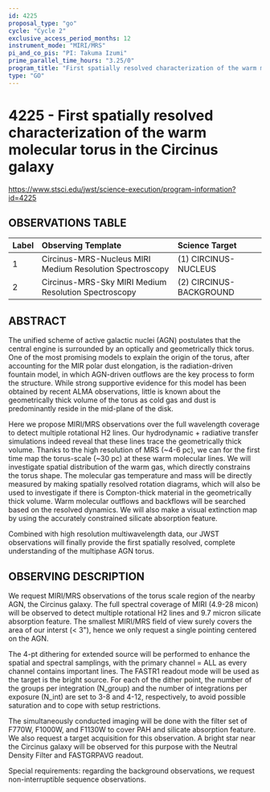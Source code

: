 ```yaml
---
id: 4225
proposal_type: "go"
cycle: "Cycle 2"
exclusive_access_period_months: 12
instrument_mode: "MIRI/MRS"
pi_and_co_pis: "PI: Takuma Izumi"
prime_parallel_time_hours: "3.25/0"
program_title: "First spatially resolved characterization of the warm molecular torus in the Circinus galaxy"
type: "GO"
---
```

# 4225 - First spatially resolved characterization of the warm molecular torus in the Circinus galaxy
https://www.stsci.edu/jwst/science-execution/program-information?id=4225
## OBSERVATIONS TABLE
| Label | Observing Template                       | Science Target          |
| :---- | :--------------------------------------- | :---------------------- |
| 1     | Circinus-MRS-Nucleus MIRI Medium Resolution Spectroscopy | (1) CIRCINUS-NUCLEUS    |
| 2     | Circinus-MRS-Sky MIRI Medium Resolution Spectroscopy     | (2) CIRCINUS-BACKGROUND |

## ABSTRACT

The unified scheme of active galactic nuclei (AGN) postulates that the central engine is surrounded by an optically and geometrically thick torus. One of the most promising models to explain the origin of the torus, after accounting for the MIR polar dust elongation, is the radiation-driven fountain model, in which AGN-driven outflows are the key process to form the structure. While strong supportive evidence for this model has been obtained by recent ALMA observations, little is known about the geometrically thick volume of the torus as cold gas and dust is predominantly reside in the mid-plane of the disk.

Here we propose MIRI/MRS observations over the full wavelength coverage to detect multiple rotational H2 lines. Our hydrodynamic + radiative transfer simulations indeed reveal that these lines trace the geometrically thick volume. Thanks to the high resolution of MRS (~4-6 pc), we can for the first time map the torus-scale (~30 pc) at these warm molecular lines. We will investigate spatial distribution of the warm gas, which directly constrains the torus shape. The molecular gas temperature and mass will be directly measured by making spatially resolved rotation diagrams, which will also be used to investigate if there is Compton-thick material in the geometrically thick volume. Warm molecular outflows and backflows will be searched based on the resolved dynamics. We will also make a visual extinction map by using the accurately constrained silicate absorption feature.

Combined with high resolution multiwavelength data, our JWST observations will finally provide the first spatially resolved, complete understanding of the multiphase AGN torus.

## OBSERVING DESCRIPTION

We request MIRI/MRS observations of the torus scale region of the nearby AGN, the Circinus galaxy. The full spectral coverage of MIRI (4.9-28 micon) will be observed to detect multiple rotational H2 lines and 9.7 micron silicate absorption feature. The smallest MIRI/MRS field of view surely covers the area of our interst (< 3"), hence we only request a single pointing centered on the AGN.

The 4-pt dithering for extended source will be performed to enhance the spatial and spectral samplings, with the primary channel = ALL as every channel contains important lines. The FASTR1 readout mode will be used as the target is the bright source. For each of the dither point, the number of the groups per integration (N_group) and the number of integrations per exposure (N_int) are set to 3-8 and 4-12, respectively, to avoid possible saturation and to cope with setup restrictions.

The simultaneously conducted imaging will be done with the filter set of F770W, F1000W, and F1130W to cover PAH and silicate absorption feature.
We also request a target acquisition for this observation. A bright star near the Circinus galaxy will be observed for this purpose with the Neutral Density Filter and FASTGRPAVG readout.

Special requirements: regarding the background observations, we request non-interruptible sequence observations.